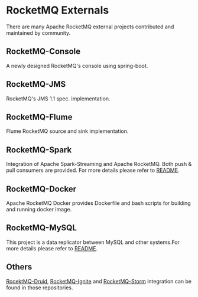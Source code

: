 # RocketMQ Externals

There are many Apache RocketMQ external projects contributed and maintained by community.

## RocketMQ-Console
A newly designed RocketMQ's console using spring-boot.

## RocketMQ-JMS
RocketMQ's JMS 1.1 spec. implementation.

## RocketMQ-Flume
Flume RocketMQ source and sink implementation.


## RocketMQ-Spark

Integration of Apache Spark-Streaming and Apache RocketMQ. Both push & pull consumers are provided. For more details please refer to [README](https://github.com/apache/incubator-rocketmq-externals/tree/master/rocketmq-spark).

## RocketMQ-Docker
Apache RocketMQ Docker provides Dockerfile and bash scripts for building and running docker image.

## RocketMQ-MySQL
This project is a data replicator between MySQL and other systems.For more details please refer to [README](https://github.com/apache/incubator-rocketmq-externals/tree/master/rocketmq-mysql).

## Others
[RocektMQ-Druid](https://github.com/druid-io/druid/tree/master/extensions-contrib/druid-rocketmq), [RocketMQ-Ignite](https://github.com/apache/ignite/tree/master/modules/rocketmq) and [RocketMQ-Storm](https://github.com/apache/storm/tree/master/external/storm-rocketmq) integration can be found in those repositories.

